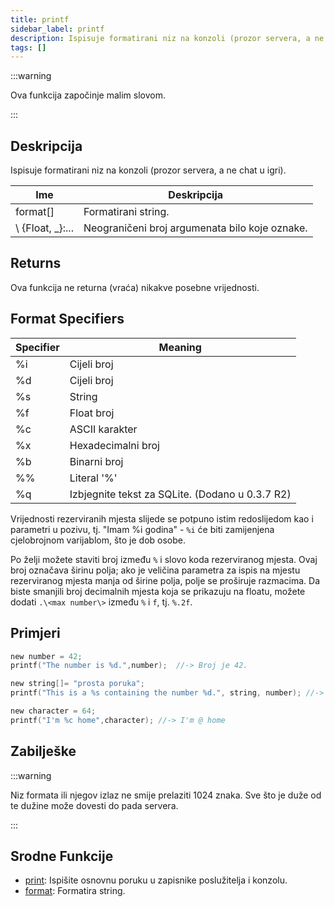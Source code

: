 ```yaml
---
title: printf
sidebar_label: printf
description: Ispisuje formatirani niz na konzoli (prozor servera, a ne chat u igri).
tags: []
---
```


:::warning

Ova funkcija započinje malim slovom.

:::

## Deskripcija

Ispisuje formatirani niz na konzoli (prozor servera, a ne chat u igri).

| Ime            | Deskripcija                                    |
| -------------- | ---------------------------------------------- |
| format[]       | Formatirani string.                            |
\ \{Float, _}:... | Neograničeni broj argumenata bilo koje oznake. |

## Returns

Ova funkcija ne returna (vraća) nikakve posebne vrijednosti.

## Format Specifiers

| Specifier | Meaning                                         |
| --------- | ----------------------------------------------- |
| %i        | Cijeli broj                                     |
| %d        | Cijeli broj                                     |
| %s        | String                                          |
| %f        | Float broj                                      |
| %c        | ASCII karakter                                  |
| %x        | Hexadecimalni broj                              |
| %b        | Binarni broj                                    |
| %%        | Literal '%'                                     |
| %q        | Izbjegnite tekst za SQLite. (Dodano u 0.3.7 R2) |

Vrijednosti rezerviranih mjesta slijede se potpuno istim redoslijedom kao i parametri u pozivu, tj. "Imam %i godina" - `%i` će biti zamijenjena cjelobrojnom varijablom, što je dob osobe.

Po želji možete staviti broj između `%` i slovo koda rezerviranog mjesta. Ovaj broj označava širinu polja; ako je veličina parametra za ispis na mjestu rezerviranog mjesta manja od širine polja, polje se proširuje razmacima. Da biste smanjili broj decimalnih mjesta koja se prikazuju na floatu, možete dodati `.\<max number\>` između `%` i `f`, tj. `%.2f`.

## Primjeri

```c
new number = 42;
printf("The number is %d.",number);  //-> Broj je 42.

new string[]= "prosta poruka";
printf("This is a %s containing the number %d.", string, number); //-> Ovo je prosta poruka koja sadrži broj 42.

new character = 64;
printf("I'm %c home",character); //-> I'm @ home
```

## Zabilješke

:::warning

Niz formata ili njegov izlaz ne smije prelaziti 1024 znaka. Sve što je duže od te dužine može dovesti do pada servera.

:::

## Srodne Funkcije

- [print](./print): Ispišite osnovnu poruku u zapisnike poslužitelja i konzolu.
- [format](./format): Formatira string.
